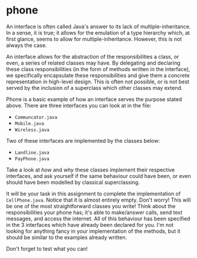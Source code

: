 # phone

An interface is often called Java's answer to its lack of multiple-inheritance. In a sense, it is true; it allows 
for the emulation of a type hierarchy which, at first glance, seems to allow for multiple-inheritance.
However, this is not always the case.

An interface allows for the abstraction of the responsibilities a class, or even, a series of related classes 
may have. By delegating and declaring these class responsibilities (in the form of methods written
in the interface), we specifically encapsulate these responsibilities and give them a concrete 
representation in high-level design. This is often not possible, or is not best served by the 
inclusion of a superclass which other classes may extend.

Phone is a basic example of how an interface serves the purpose stated above. There are three interfaces you can
look at in the file:

* `Communcator.java`
* `Mobile.java`
* `Wireless.java`

Two of these interfaces are implemented by the classes below:

* `Landline.java`
* `PayPhone.java`

Take a look at *how* and *why* these classes implement their respective interfaces, and ask yourself
if the same behaviour could have been, or even should have been modelled by classical superclassing.

It will be your task in this assignment to complete the implementation of `CellPhone.java`. Notice that 
it is almost entirely empty. Don't worry! This will be one of the most straightforward classes you write!
Think about the responsibilities your phone has; it's able to make/answer calls, send text messages,
and access the internet. All of this behaviour has been specified in the 3 interfaces which have already been
declared for you. I'm not looking for anything fancy in your implementation of the methods,
but it should be similar to the examples already written. 

Don't forget to test what you can!
